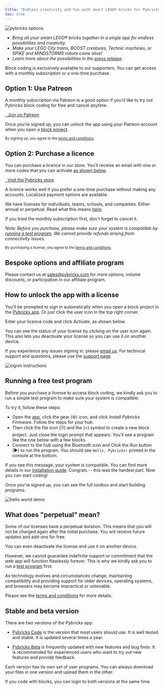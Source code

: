 ```yaml
---
title: "Endless creativity and fun with smart LEGO® bricks for Pybricks Supporters"
toc: true
---
```


![pybricks options](./pybricks-lifetime.jpg)

- *Bring all your smart LEGO® bricks together in a single app for endless
  possibilities and creativity.*
- *Make your LEGO City trains, BOOST creatures, Technic machines, or
  SPIKE and MINDSTORMS robots come alive!*
- *Learn more about the possibilities in the [press release](/about/new-pybricks-blocks/)*.

Block coding is exclusively available to our supporters. You can get access
with a monthly subscription or a one-time purchase.

## Option 1: Use Patreon

A monthly subscription via Patreon is a good option if you'd like to try out
Pybricks block coding for free and cancel anytime.

<a href="https://www.patreon.com/pybricks/membership" target="_blank" class="btn btn--primary"><i class="fas fa-user"></i>&nbsp;&nbsp;Join on Patreon</a>

Once you're signed up, you can unlock the app using your
Patreon account when you open a [block project][app].

<small>By signing up, you agree to the [terms and conditions](../legal).</small>

## Option 2: Purchase a licence

You can purchase a licence in our store. You'll receive an email
with one or more codes that you can activate [as shown below][using-license].

<a href="https://pybricks.onfastspring.com/" target="_blank" class="btn btn--primary"><i class="fas fa-shopping-cart"></i>&nbsp;&nbsp;Visit the Pybricks store</a>

A licence works well if you prefer a one-time purchase without making any
accounts. Localized payment options are available.

We have licenses for individuals, teams, schools, and companies. Either annual or perpetual. Read what this means [here][perpetual].

If you tried the monthly subscription first, don't forget to cancel it.

*Note: Before you purchase, please make sure your system is compatible by
[running a test program][test]. We cannot provide refunds arising from
connectivity issues.*

<small>By purchasing a license, you agree to the [terms and conditions](../legal).</small>


## Bespoke options and affiliate program

Please contact us at [sales@pybricks.com](mailto:sales@pybricks.com) for more
options, volume discounts, or participation in our affiliate program.


## How to unlock the app with a license

You'll be prompted to sign in automatically when you open a block project in
the <a href="https://code.pybricks.com/" target="_blank">Pybricks app</a>. Or
just click the user icon in the top right corner.

Enter your licence code and click _Activate_, as shown below.

You can see the status of your license by clicking on the user icon again. This
also lets you deactivate your license so you can use it on another device.

If you experience any issues signing in, please [email us](mailto:sales@pybricks.com).
For technical support and questions, please use the [support page][support].

![signin instructions](./signin_label.png)

## Running a free test program

Before you purchase a license to access block coding, we kindly ask you to run
a simple test program to make sure your system is compatible.

To try it, follow these steps:

- Open the [app][app], click the gear (⚙) icon, and
  click _Install Pybricks Firmware_. Follow the steps for your hub.
- Then click the file icon (🗎) and the (+) symbol to create a new block project.
  Just close the login prompt that appears. You'll see a program like the one
  below with a few blocks.
- Connect to the hub using the
  Bluetooth icon  and Click the _Run_ button (▶) to run the program.
  You should see
  `Hello, Pybricks!` printed in the console at the bottom.

If you see this message, your system is compatible. You can find more details
in our [installation guide](/install/). Congrats -- this was the hardest part.
Now you can start coding!

Once you're signed up, you can see the full toolbox and start building programs.

![hello world demo](./hello_world_demo.png)

## What does "perpetual" mean?

Some of our licenses have a perpetual duration. This means that you will not be
charged again after the initial purchase. You will receive future updates and
add-ons for free.

You can even deactivate the license and use it on another device.

However, we cannot guarantee indefinite support or commitment
that the web app will function flawlessly forever. This is why we kindly ask
you to run a [test program][test] first.

As technology evolves and
circumstances change, maintaining compatibility and providing support for older
devices, operating systems, and browsers may become impractical or untenable.

Please see the [terms and conditions](../legal) for more details.

## Stable and beta version

There are two versions of the Pybricks app:

- [Pybricks Code](https://code.pybricks.com/) is the version that most users
  should use. It is well tested and stable. It is updated several times a year.

- [Pybricks Beta](https://beta.pybricks.com/) is frequently updated with new
  features and bug fixes. It is recommended for experienced users who want to
  try out new features and provide feedback.

Each version has its own set of user programs. You can always download your
files in one version and upload them in the other.

If you code with blocks, you can login to both versions at the same time.

[using-license]: #how-to-unlock-the-app-with-a-license
[app]: https://code.pybricks.com
[support]: https://github.com/pybricks/support/
[test]: #running-a-free-test-program
[perpetual]: #what-does-lifetime-or-perpetual-mean
